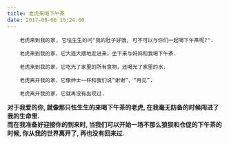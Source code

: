 ```yaml
---
title: 老虎来喝下午茶  
date: 2017-08-06 15:24:00
---
```

```  
    老虎来到我的家, 它怯生生的问"我的肚子好饿, 可不可以与你们一起喝下午茶呢?".  

    老虎来到我的家，它大摇大摆地走进来，坐下来与妈妈和我喝下午茶.  

    老虎来到我的家，它吃光了家里的所有食物，还喝光了家里的水.   

    老虎离开我的家，它像绅士一样和我们说“谢谢”、“再见”.  

    老虎离开我的家，它就再没有出现过.    

```

  **对于我爱的你,  就像那只怯生生的来喝下午茶的老虎,  在我毫无防备的时候闯进了我的生命里.    
  而在我准备好迎接你的到来时,  当我们可以开始一场不那么狼狈和仓促的下午茶的时候,  你从我的世界离开了,  再也没有回来过**.   
